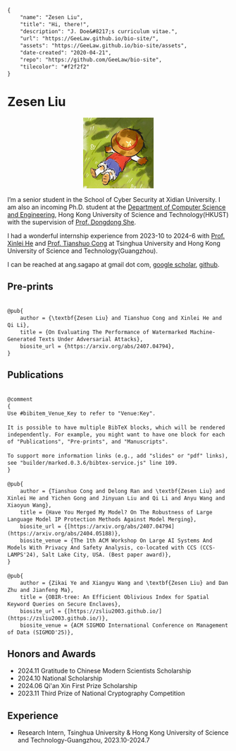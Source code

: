 ```bio-meta
{
    "name": "Zesen Liu",
    "title": "Hi, there!",
    "description": "J. Doe&#8217;s curriculum vitae.",
    "url": "https://GeeLaw.github.io/bio-site/",
    "assets": "https://GeeLaw.github.io/bio-site/assets",
    "date-created": "2020-04-21",
    "repo": "https://github.com/GeeLaw/bio-site",
    "tilecolor": "#f2f2f2"
}
```

# Zesen Liu

<figure class="gl-page-background gl-float-right gl-image-box" style="text-align: center;"><img src="assets/images/photo.jpg" alt="A photo of J. Doe" width="160" height="160" style="max-width: 160px;" /></figure>

I’m a senior student in the School of Cyber Security at Xidian University. I am also an incoming Ph.D. student at the [Department of Computer Science and Engineering](https://cse.hkust.edu.hk/), Hong Kong University of Science and Technology(HKUST) with the supervision of [Prof. Dongdong She](https://cse.hkust.edu.hk/~dongdong/).

I had a wonderful internship experience from 2023-10 to 2024-6 with [Prof. Xinlei He](https://xinleihe.github.io/) and [Prof. Tianshuo Cong](https://tianshuocong.github.io/) at Tsinghua University and Hong Kong University of Science and Technology(Guangzhou).

I can be reached at <span id="_eml" class="gl-eml">ang.sagapo at gmail dot com</span>, [google scholar](https://scholar.google.com/citations?user=8fY3920AAAAJ&hl=zh-CN), [github](https://github.com/zsLiu2003).

<!--[bio][protect]
<script type="application/javascript">
window.setTimeout(function ()
{
var addr = [97,110,103,46,115,97,103,97,112,111,64,103,109,97,105,108,46,99,111,109];
addr = String.fromCharCode.apply(String, addr);
var eml = document.getElementById('_eml');
eml.innerHTML = '<a href="mailto:' + addr + '">' + addr + '</a>';
eml.removeAttribute('class');
}, 600);
</script>
[bio]-->

<!--This is an example personal homepage built with [bio-site](https://github.com/GeeLaw/bio-site). It features simplicity and integration with BibTeX. -->

## Pre-prints

```blog-bib

@pub{
    author = {\textbf{Zesen Liu} and Tianshuo Cong and Xinlei He and Qi Li},
    title = {On Evaluating The Performance of Watermarked Machine-Generated Texts Under Adversarial Attacks},
    biosite_url = {https://arxiv.org/abs/2407.04794},
}

```

## Publications

```blog-bib

@comment
{
Use #bibitem_Venue_Key to refer to "Venue:Key".

It is possible to have multiple BibTeX blocks, which will be rendered independently. For example, you might want to have one block for each of "Publications", "Pre-prints", and "Manuscripts".

To support more information links (e.g., add "slides" or "pdf" links),
see "builder/marked.0.3.6/bibtex-service.js" line 109.
}

@pub{
    author = {Tianshuo Cong and Delong Ran and \textbf{Zesen Liu} and Xinlei He and Yichen Gong and Jinyuan Liu and Qi Li and Anyu Wang and Xiaoyun Wang},
    title = {Have You Merged My Model? On The Robustness of Large Language Model IP Protection Methods Against Model Merging},
    biosite_url = {[https://arxiv.org/abs/2407.04794](https://arxiv.org/abs/2404.05188)},
    biosite_venue = {The 1th ACM Workshop On Large AI Systems And Models With Privacy And Safety Analysis, co-located with CCS (CCS-LAMPS'24), Salt Lake City, USA. (Best paper award)},
}

@pub{
    author = {Zikai Ye and Xiangyu Wang and \textbf{Zesen Liu} and Dan Zhu and Jianfeng Ma},
    title = {OBIR-tree: An Efficient Oblivious Index for Spatial Keyword Queries on Secure Enclaves},
    biosite_url = {[https://zsliu2003.github.io/](https://zsliu2003.github.io/)},
    biosite_venue = {ACM SIGMOD International Conference on Management of Data (SIGMOD'25)},
```

<!-- ```
@online{GitHub:BibTeXTS,
  author = {Ji Luo},
  title = {{B}ib{T}e{X}-{TS}:
    General-Purpose Format-Preserving {{\BibTeX}} Parser
    in {T}ype{S}cript ({J}ava{S}cript)},

  biosite_url = {https://github.com/GeeLaw/bibtex-ts},
  biosite_venue = {GitHub},
  biosite_slides = {#},
}

@online{GitHub:Marked,
  author = {Christopher Jeffrey and others},
  title = {Marked: A {M}arkdown Parser and Compiler Built for Speed},

  biosite_url = {https://github.com/markedjs/marked},
  biosite_venue = {GitHub},
  biosite_demo = {https://marked.js.org/demo/},
}

@online{GitHub:KaTeX,
  author = {Khan Academy and others},
  title = "{{\KaTeX}}: Fast Math Typesetting for the Web",

  biosite_url = {https://github.com/KaTeX/KaTeX},
  biosite_venue = {GitHub},
  biosite_demo = {https://katex.org/},
}
``` -->

## Honors and Awards
+ 2024.11 Gratitude to Chinese Modern Scientists Scholarship
+ 2024.10 National Scholarship
+ 2024.06 Qi'an Xin First Prize Scholarship
+ 2023.11 Third Prize of National Cryptography Competition

## Experience
+ Research Intern, Tsinghua University & Hong Kong University of Science and Technology-Guangzhou, 2023.10-2024.7 

<!-- ```blog-bib
@misc{Example1,
  author = {First Author and Second Author},
  title = {Title without Equation}
}

@misc{Example2,
  author = {Author One and Author Two and Author Three},
  title = {Title with Equation $e^{i\pi}+1=0$}
}

@misc{Example3,
  author = {Sole Author},
  title = {Title with Annotated Equation $e^{i\pi}+1=0$},
  biosite_arialabel = {Title with Annotated Equation e to the i times pi plus one equals zero}
}

@misc{Example4,
  author = {Alice and Bob and Eve and Mallory and others},
  title = {Link without Equation},
  biosite_url = {#}
}

@misc{Example5,
  author = {Sailor{ }Moon and Tuxedo{ }Mask},
  title = {Link with Equation $e^{i\pi}+1=0$},
  biosite_url = {#}
}

@misc{Example6,
  author = {Youma and Cardian and Droid and Daimon and Lemures and Phage},
  title = {Link with Annotated Equation $e^{i\pi}+1=0$},
  biosite_url = {#},
  biosite_arialabel = {Link with Annotated Equation e to the i times pi plus one equals zero}
}
``` -->

<!-- 
## Academic Service

## Teaching Experience -->
